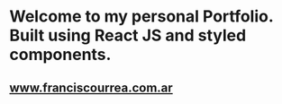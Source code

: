 # Welcome to my personal Portfolio. Built using React JS and styled components.

## www.franciscourrea.com.ar
